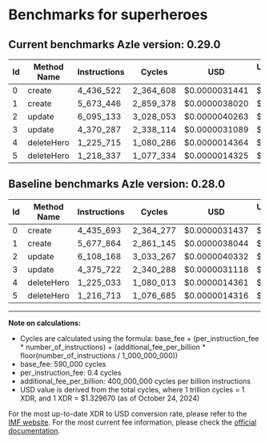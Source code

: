 # Benchmarks for superheroes

## Current benchmarks Azle version: 0.29.0

| Id  | Method Name | Instructions | Cycles    | USD           | USD/Million Calls | Change                             |
| --- | ----------- | ------------ | --------- | ------------- | ----------------- | ---------------------------------- |
| 0   | create      | 4_436_522    | 2_364_608 | $0.0000031441 | $3.14             | <font color="red">+829</font>      |
| 1   | create      | 5_673_446    | 2_859_378 | $0.0000038020 | $3.80             | <font color="green">-4_418</font>  |
| 2   | update      | 6_095_133    | 3_028_053 | $0.0000040263 | $4.02             | <font color="green">-13_035</font> |
| 3   | update      | 4_370_287    | 2_338_114 | $0.0000031089 | $3.10             | <font color="green">-5_435</font>  |
| 4   | deleteHero  | 1_225_715    | 1_080_286 | $0.0000014364 | $1.43             | <font color="red">+682</font>      |
| 5   | deleteHero  | 1_218_337    | 1_077_334 | $0.0000014325 | $1.43             | <font color="red">+1_624</font>    |

## Baseline benchmarks Azle version: 0.28.0

| Id  | Method Name | Instructions | Cycles    | USD           | USD/Million Calls |
| --- | ----------- | ------------ | --------- | ------------- | ----------------- |
| 0   | create      | 4_435_693    | 2_364_277 | $0.0000031437 | $3.14             |
| 1   | create      | 5_677_864    | 2_861_145 | $0.0000038044 | $3.80             |
| 2   | update      | 6_108_168    | 3_033_267 | $0.0000040332 | $4.03             |
| 3   | update      | 4_375_722    | 2_340_288 | $0.0000031118 | $3.11             |
| 4   | deleteHero  | 1_225_033    | 1_080_013 | $0.0000014361 | $1.43             |
| 5   | deleteHero  | 1_216_713    | 1_076_685 | $0.0000014316 | $1.43             |

---

**Note on calculations:**

- Cycles are calculated using the formula: base_fee + (per_instruction_fee \* number_of_instructions) + (additional_fee_per_billion \* floor(number_of_instructions / 1_000_000_000))
- base_fee: 590_000 cycles
- per_instruction_fee: 0.4 cycles
- additional_fee_per_billion: 400_000_000 cycles per billion instructions
- USD value is derived from the total cycles, where 1 trillion cycles = 1 XDR, and 1 XDR = $1.329670 (as of October 24, 2024)

For the most up-to-date XDR to USD conversion rate, please refer to the [IMF website](https://www.imf.org/external/np/fin/data/rms_sdrv.aspx).
For the most current fee information, please check the [official documentation](https://internetcomputer.org/docs/current/developer-docs/gas-cost#execution).
